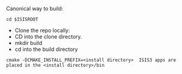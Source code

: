 Canonical way to build:


```
cd $ISISROOT
```

* Clone the repo locally:  <repo directory>
* CD into the clone directory.
* mkdir build
* cd into the build directory
```
cmake -DCMAKE_INSTALL_PREFIX=<install directory>  ISIS3 apps are placed in the <install directory>/bin 
```